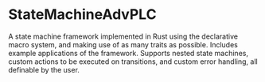 # StateMachineAdvPLC

A state machine framework implemented in Rust using the declarative macro system, and making use of as many traits as possible. Includes example applications of the framework. Supports nested state machines, custom actions to be executed on transitions, and custom error handling, all definable by the user.
